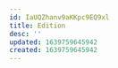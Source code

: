 ```yaml
---
id: IaUQZhanv9aKKpc9EQ9xl
title: Edition
desc: ''
updated: 1639759645942
created: 1639759645942
---
```


